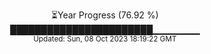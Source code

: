 <p align="center">
⏳Year Progress (76.92 %) <br>
███████████████████████▁▁▁▁▁▁▁ <br>
<sub>Updated: Sun, 08 Oct 2023 18:19:22 GMT</sub>
</p>

